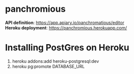 panchromious
============

**API definition**: https://app.apiary.io/panchromatious/editor  
**Heroku deployment**: https://panchromious.herokuapp.com/

# Installing PostGres on Heroku
1. heroku addons:add heroku-postgresql:dev
2. heroku pg:promote DATABASE\_URL

